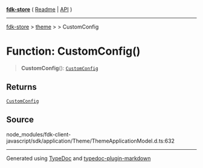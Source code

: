[**fdk-store**](../../../README.md) ( [Readme](../../../README.md) \| [API](../../../API.md) )

---

[fdk-store](../../../API.md) > [theme](../../README.md) > [<internal>](../README.md) > CustomConfig

# Function: CustomConfig()

> **CustomConfig**(): [`CustomConfig`](../type-aliases/type-alias.CustomConfig.md)

## Returns

[`CustomConfig`](../type-aliases/type-alias.CustomConfig.md)

## Source

node_modules/fdk-client-javascript/sdk/application/Theme/ThemeApplicationModel.d.ts:632

---

Generated using [TypeDoc](https://typedoc.org/) and [typedoc-plugin-markdown](https://www.npmjs.com/package/typedoc-plugin-markdown)
